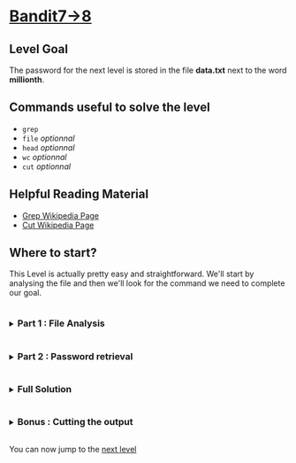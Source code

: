 # [Bandit7->8](https://overthewire.org/wargames/bandit/bandit8.html)

## Level Goal

The password for the next level is stored in the file **data.txt** next to the word **millionth**.

## Commands useful to solve the level

- `grep`
- `file` *optionnal*
- `head` *optionnal*
- `wc` *optionnal*
- `cut` *optionnal*

## Helpful Reading Material

- [Grep Wikipedia Page](https://en.wikipedia.org/wiki/Grep)
- [Cut Wikipedia Page](https://en.wikipedia.org/wiki/Cut_\(Unix\))

## Where to start?

This Level is actually pretty easy and straightforward. We'll start by analysing the file and then we'll 
look for the command we need to complete our goal.

<details>
<summary><h3 style="display:inline-block">Part 1 : File Analysis</h3></summary>

Let's first run the `file` utility on our **data.txt** file to know the type of content we have to deal with 
and to ensure that the file is not a malicious file that an attacker may have put in the directory to our intention.<br/>
Here is the output from the `file` command :
```bash
bandit7@bandit:~$ file data.txt 
data.txt: Unicode text, UTF-8 text
bandit7@bandit:~$
```

Now that we know that it is safe to run `cat` or any other utility that operates on **text** files on **data.txt**, let's try to run the 
[head](https://man7.org/linux/man-pages/man1/head.1.html) utility on this file.

> Note : The `head` utility allows us to print only the few first lines (10 by default) of a file.

Here is the output from the `head` utility :
```bash
bandit7@bandit:~$ head data.txt
gallop	hu3ZhCrGRvfaO5jsY6ttvApzVCA2Hjvs
Aurelia's	ikl4F3cK5m6Cl6HAxva6zUAVJhI2Cvc6
stoicism	JiW9ts44udf20bJHe8H5dS1c99Muwz42
embodies	vWheZcAsQHZNnerI3ViW8wqOKIx0kbgR
Plato	dW2U8E5FfuAvNLdGDupP8GAxr922ZV0x
cultivation	A90E75jvWbEKrijFxM4GxqHEw8c8U2Bf
stable	omR4PHolFwbI0IEJsanveA21yWvFy8a7
bedspread	VlBFxuEDi3phEpljbKbahRJvJxfh3k9M
oppressing	hQTiEm5XF3cUQSEiBjh7sekemLOKBrcJ
darnedest	9O2zdCLKVoW5u34P9T7EKTZXcMRE6xh5
bandit7@bandit:~$ 
```

Now we can get a better feel of how our file is built. We can run a last test on the file in order to get an idea of how many data we'll have to search 
in order to retrieve the information we're looking for.<br/>
Let's try to run the [wc](https://man7.org/linux/man-pages/man1/wc.1.html) utility on the file to count how many lines there are in it. We'll give it the `-l` 
option to ensure that only the line count gets printed.<br/>

Here is the output from the `wc` utility :
```bash
bandit7@bandit:~$ wc -l data.txt 
98567 data.txt
bandit7@bandit:~$
```

We now know that there are close to 100k lines in the data.txt file. This analysis is not always useful but it can give valuable insight. Let's now move on 
to the actual challenge, the password retrieval
</details>


<details>
<summary><h3 style="display:inline-block">Part 2 : Password retrieval</h3></summary>

After learning more about the file structure, we can get a feel of which command will be useful to retrieve our password string. Let's take a look at the 
`grep` utility to know if we can use it to retrieve our password.<br>


<details>
<summary>Hint</summary>

Looking into the [grep man page](https://www.gnu.org/software/grep/manual/grep.html), figure out how we can retrieve any line containing the word **millionth** 
in the file **data.txt**
</details>

<details>
<summary>Solution</summary>

By running the command `grep millionth data.txt` we can retrieve any line containing the word millionth in the file `data.txt`. The password string will be the 
second column of that file
</details>
</details>


<details>
<summary><h3 style="display:inline-block">Full Solution</h3></summary>

1. `grep millionth data.txt` to retrieve the only line containing the world millionth which also contains the password string, we can now copy and paste this 
password to go to the next level
</details>


<details>
<summary><h3 style="display:inline-block">Bonus : Cutting the output</h3></summary>

Once we ran grep on our file, we get the following output : 
```bash
bandit7@bandit:~$ grep millionth data.txt
millionth	password_string
bandit7@bandit:~$
```

We can now use the `cut(1)` utility to split the line we got into fields and only retrieve 
the field we need.


<details>
<summary>Hint</summary>

To know how to properly use the `cut` utility, look into the [cut](https://www.gnu.org/software/coreutils/manual/coreutils.html#cut-invocation) documentation page.
</details>

<details>
<summary>Solution</summary>

By running the line we got through a pipe and transferring its data to `cut` we can retrieve only the second field.<br/>
Here is the full command :
```bash
grep millionth data.txt | cut -f 2
```
</details>
</details>

You can now jump to the [next level](/bandit/bandit8.md)
